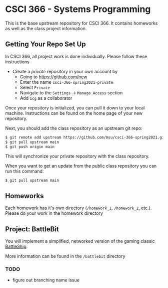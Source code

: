 # CSCI 366 - Systems Programming

This is the base upstream repository for CSCI 366.  It contains homeworks as well as the class project 
information.

## Getting Your Repo Set Up

In CSCI 366, all project work is done individually.  Please follow these instructions

- Create a *private* repository in your own account by
    - Going to <https://github.com/new>
    - Enter the name `csci-366-spring2021-private`
    - Select `Private`
    - Navigate to the `Settings` -> `Manage Access` section
    - Add `1cg` as a collaborator

Once your repository is initialized, you can pull it down to your local machine.  Instructions can
be found on the home page of your new repository.

Next, you should add the class repository as an upstream git repo:

```bash
$ git remote add upstream https://github.com/msu/csci-366-spring2021.git
$ git pull upstream main
$ git push origin main
```
This will synchronize your private repository with the class repository.

When you want to get an update from the public class repository you can run this command:

```
$ git pull upstream main
```

## Homeworks

Each homework has it's own directory (`/homework_1`, `/homework_2`, etc.).  Please do your work in the homework directory

## Project: BattleBit

You will implement a simplified, networked version of the gaming classic [BattleShip](https://en.wikipedia.org/wiki/Battleship_(game)).

More information can be found in the `/battlebit` directory

### TODO

* figure out branching name issue
